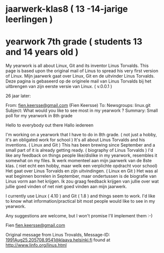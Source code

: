 # jaarwerk-klas8 ( 13 -14-jarige leerlingen )
# yearwork 7th grade ( students 13 and 14 years old )
My yearwork is all about Linux, Git and its inventor Linus Torvalds.
This page is based upon the original mail of Linus to spread his very first version of Linux.
Mijn jaarwerk gaat over Linux, Git en de uitvinder Linus Torvalds. 
Deze pagina is gebaseerd op de originele mail van Linus Torvalds bij het uitbrengen van zijn eerste versie van Linux. ( v.0.0.1 )

26 jaar later:

From: fien.keersse@gmail.com (Fien Keersse)
To: Newsgroups: linux.git
Subject: What would you like to see most in my yearwork ?
Summary: Small poll for my yearwork in 8th grade

Hello to everybody out there
Hallo iedereen

I'm working on a yearwork that I have to do in 8th grade. ( not just a hobby, it's an obligated work for school ) It's all about Linus Torvalds and his inventions. ( Linux and Git ) This has been brewing since September and a small part of it is already getting ready. ( biography of Linus Torvalds )
I'd like any feedback on things people like/dislike in my yearwork, resembles it somewhat on my files.
Ik werk momenteel aan mijn jaarwerk van de 8ste klas. ( niet echt een hobby, maar welk een verplichte opdracht voor school) Het gaat over Linus Torvalds en zijn uitvindingen. ( Linux en Git ) Het was al wat beginnen borrelen in September, maar ondertussen is de biografie van Linus vorm aan het krijgen.
Ik zou graag feedback krijgen van jullie over wat jullie goed vinden of net niet goed vinden aan mijn jaarwerk.

I currently use Linux ( 4.10 ) and Git ( 1.8 ) and things seem to work. I'd like to know what information/practical bit most people would like to see in my yearwork.

Any suggestions are welcome, but I won't promise I'll implement them :-)


Fien fien.keersse@gmail.com



Original message from Linus Trovalds, Message-ID: 1991Aug25.205708.9541@klaava.helsinki.fi found at http://www.linfo.org/linus.html

